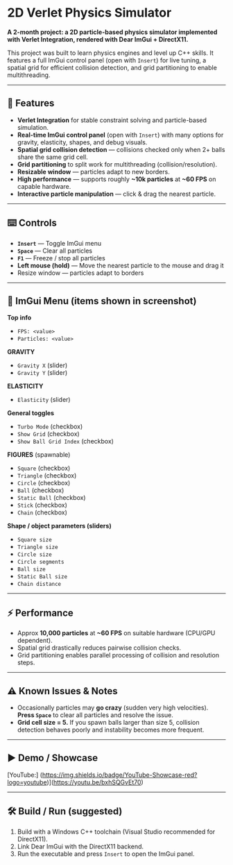 # 2D Verlet Physics Simulator

**A 2-month project: a 2D particle-based physics simulator implemented with Verlet Integration, rendered with Dear ImGui + DirectX11.**

This project was built to learn physics engines and level up C++ skills. It features a full ImGui control panel (open with `Insert`) for live tuning, a spatial grid for efficient collision detection, and grid partitioning to enable multithreading.

---

## 🎯 Features

* **Verlet Integration** for stable constraint solving and particle-based simulation.
* **Real-time ImGui control panel** (open with `Insert`) with many options for gravity, elasticity, shapes, and debug visuals.
* **Spatial grid collision detection** — collisions checked only when 2+ balls share the same grid cell.
* **Grid partitioning** to split work for multithreading (collision/resolution).
* **Resizable window** — particles adapt to new borders.
* **High performance** — supports roughly **~10k particles** at **~60 FPS** on capable hardware.
* **Interactive particle manipulation** — click & drag the nearest particle.

---

## ⌨️ Controls

* **`Insert`** — Toggle ImGui menu
* **`Space`** — Clear all particles
* **`F1`** — Freeze / stop all particles
* **Left mouse (hold)** — Move the nearest particle to the mouse and drag it
* Resize window — particles adapt to borders

---

## 🧩 ImGui Menu (items shown in screenshot)

**Top info**

* `FPS: <value>`
* `Particles: <value>`

**GRAVITY**

* `Gravity X` (slider)
* `Gravity Y` (slider)

**ELASTICITY**

* `Elasticity` (slider)

**General toggles**

* `Turbo Mode` (checkbox)
* `Show Grid` (checkbox)
* `Show Ball Grid Index` (checkbox)

**FIGURES** (spawnable)

* `Square` (checkbox)
* `Triangle` (checkbox)
* `Circle` (checkbox)
* `Ball` (checkbox)
* `Static Ball` (checkbox)
* `Stick` (checkbox)
* `Chain` (checkbox)

**Shape / object parameters (sliders)**

* `Square size`
* `Triangle size`
* `Circle size`
* `Circle segments`
* `Ball size`
* `Static Ball size`
* `Chain distance`

---

## ⚡ Performance

* Approx **10,000 particles** at **~60 FPS** on suitable hardware (CPU/GPU dependent).
* Spatial grid drastically reduces pairwise collision checks.
* Grid partitioning enables parallel processing of collision and resolution steps.

---

## ⚠️ Known Issues & Notes

* Occasionally particles may **go crazy** (sudden very high velocities). **Press `Space`** to clear all particles and resolve the issue.
* **Grid cell size = 5.** If you spawn balls larger than size 5, collision detection behaves poorly and instability becomes more frequent.

---

## ▶️ Demo / Showcase

[YouTube:] (https://img.shields.io/badge/YouTube-Showcase-red?logo=youtube)](https://youtu.be/bxhSQGvEt70)

---

## 🛠️ Build / Run (suggested)

1. Build with a Windows C++ toolchain (Visual Studio recommended for DirectX11).
2. Link Dear ImGui with the DirectX11 backend.
3. Run the executable and press `Insert` to open the ImGui panel.


